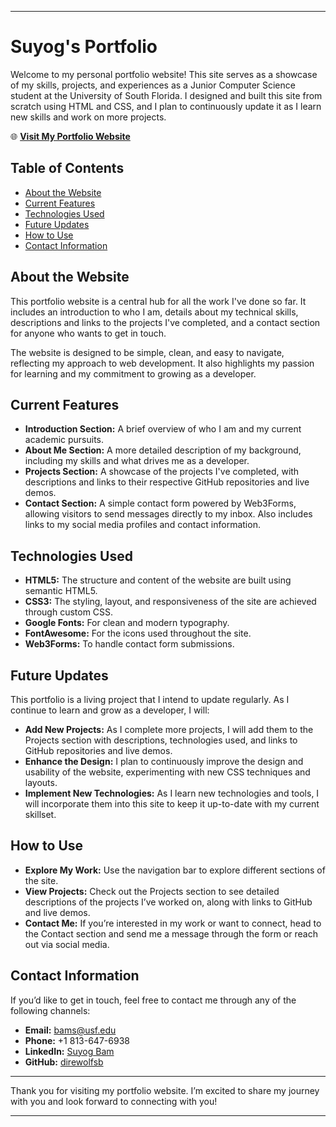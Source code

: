 

---

# Suyog's Portfolio

Welcome to my personal portfolio website! This site serves as a showcase of my skills, projects, and experiences as a Junior Computer Science student at the University of South Florida. I designed and built this site from scratch using HTML and CSS, and I plan to continuously update it as I learn new skills and work on more projects.

🌐 **[Visit My Portfolio Website](https://direwolfsb.github.io/Personal-Portfolio/)**

## Table of Contents

- [About the Website](#about-the-website)
- [Current Features](#current-features)
- [Technologies Used](#technologies-used)
- [Future Updates](#future-updates)
- [How to Use](#how-to-use)
- [Contact Information](#contact-information)

## About the Website

This portfolio website is a central hub for all the work I've done so far. It includes an introduction to who I am, details about my technical skills, descriptions and links to the projects I've completed, and a contact section for anyone who wants to get in touch.

The website is designed to be simple, clean, and easy to navigate, reflecting my approach to web development. It also highlights my passion for learning and my commitment to growing as a developer.

## Current Features

- **Introduction Section:** A brief overview of who I am and my current academic pursuits.
- **About Me Section:** A more detailed description of my background, including my skills and what drives me as a developer.
- **Projects Section:** A showcase of the projects I've completed, with descriptions and links to their respective GitHub repositories and live demos.
- **Contact Section:** A simple contact form powered by Web3Forms, allowing visitors to send messages directly to my inbox. Also includes links to my social media profiles and contact information.

## Technologies Used

- **HTML5:** The structure and content of the website are built using semantic HTML5.
- **CSS3:** The styling, layout, and responsiveness of the site are achieved through custom CSS.
- **Google Fonts:** For clean and modern typography.
- **FontAwesome:** For the icons used throughout the site.
- **Web3Forms:** To handle contact form submissions.

## Future Updates

This portfolio is a living project that I intend to update regularly. As I continue to learn and grow as a developer, I will:

- **Add New Projects:** As I complete more projects, I will add them to the Projects section with descriptions, technologies used, and links to GitHub repositories and live demos.
- **Enhance the Design:** I plan to continuously improve the design and usability of the website, experimenting with new CSS techniques and layouts.
- **Implement New Technologies:** As I learn new technologies and tools, I will incorporate them into this site to keep it up-to-date with my current skillset.

## How to Use

- **Explore My Work:** Use the navigation bar to explore different sections of the site.
- **View Projects:** Check out the Projects section to see detailed descriptions of the projects I’ve worked on, along with links to GitHub and live demos.
- **Contact Me:** If you’re interested in my work or want to connect, head to the Contact section and send me a message through the form or reach out via social media.

## Contact Information

If you’d like to get in touch, feel free to contact me through any of the following channels:

- **Email:** [bams@usf.edu](mailto:bams@usf.edu)
- **Phone:** +1 813-647-6938
- **LinkedIn:** [Suyog Bam](https://www.linkedin.com/in/suyog-bam-2346282b1/)
- **GitHub:** [direwolfsb](https://github.com/direwolfsb)

---

Thank you for visiting my portfolio website. I’m excited to share my journey with you and look forward to connecting with you!

---

